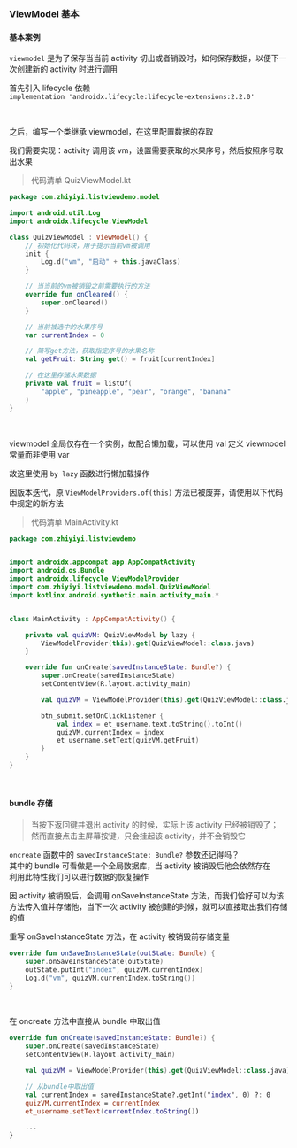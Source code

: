### ViewModel 基本

#### 基本案例

`viewmodel` 是为了保存当当前 activity 切出或者销毁时，如何保存数据，以便下一次创建新的 activity 时进行调用

首先引入 lifecycle 依赖  
`implementation 'androidx.lifecycle:lifecycle-extensions:2.2.0'`

<br>

之后，编写一个类继承 viewmodel，在这里配置数据的存取

我们需要实现：activity 调用该 vm，设置需要获取的水果序号，然后按照序号取出水果

> 代码清单 QuizViewModel.kt

```kotlin
package com.zhiyiyi.listviewdemo.model

import android.util.Log
import androidx.lifecycle.ViewModel

class QuizViewModel : ViewModel() {
    // 初始化代码块，用于提示当前vm被调用
    init {
        Log.d("vm", "启动" + this.javaClass)
    }

    // 当当前的vm被销毁之前需要执行的方法
    override fun onCleared() {
        super.onCleared()
    }

    // 当前被选中的水果序号
    var currentIndex = 0

    // 简写get方法，获取指定序号的水果名称
    val getFruit: String get() = fruit[currentIndex]

    // 在这里存储水果数据
    private val fruit = listOf(
        "apple", "pineapple", "pear", "orange", "banana"
    )
}
```

<br>

viewmodel 全局仅存在一个实例，故配合懒加载，可以使用 val 定义 viewmodel 常量而非使用 var

故这里使用 `by lazy` 函数进行懒加载操作

因版本迭代，原 `ViewModelProviders.of(this)` 方法已被废弃，请使用以下代码中规定的新方法

> 代码清单 MainActivity.kt

```kotlin
package com.zhiyiyi.listviewdemo


import androidx.appcompat.app.AppCompatActivity
import android.os.Bundle
import androidx.lifecycle.ViewModelProvider
import com.zhiyiyi.listviewdemo.model.QuizViewModel
import kotlinx.android.synthetic.main.activity_main.*


class MainActivity : AppCompatActivity() {

    private val quizVM: QuizViewModel by lazy {
        ViewModelProvider(this).get(QuizViewModel::class.java)
    }

    override fun onCreate(savedInstanceState: Bundle?) {
        super.onCreate(savedInstanceState)
        setContentView(R.layout.activity_main)

        val quizVM = ViewModelProvider(this).get(QuizViewModel::class.java)

        btn_submit.setOnClickListener {
            val index = et_username.text.toString().toInt()
            quizVM.currentIndex = index
            et_username.setText(quizVM.getFruit)
        }
    }
}
```

<br>

#### bundle 存储

> 当按下返回键并退出 activity 的时候，实际上该 activity 已经被销毁了； 然而直接点击主屏幕按键，只会挂起该 activity，并不会销毁它

`oncreate` 函数中的 `savedInstanceState: Bundle?` 参数还记得吗？  
其中的 bundle 可看做是一个全局数据库，当 activity 被销毁后他会依然存在  
利用此特性我们可以进行数据的恢复操作

因 activity 被销毁后，会调用 onSaveInstanceState 方法，而我们恰好可以为该方法传入值并存储他，当下一次 activity 被创建的时候，就可以直接取出我们存储的值

重写 onSaveInstanceState 方法，在 activity 被销毁前存储变量

```kotlin
override fun onSaveInstanceState(outState: Bundle) {
    super.onSaveInstanceState(outState)
    outState.putInt("index", quizVM.currentIndex)
    Log.d("vm", quizVM.currentIndex.toString())
}
```

<br>

在 oncreate 方法中直接从 bundle 中取出值

```kotlin
override fun onCreate(savedInstanceState: Bundle?) {
    super.onCreate(savedInstanceState)
    setContentView(R.layout.activity_main)

    val quizVM = ViewModelProvider(this).get(QuizViewModel::class.java)

    // 从bundle中取出值
    val currentIndex = savedInstanceState?.getInt("index", 0) ?: 0
    quizVM.currentIndex = currentIndex
    et_username.setText(currentIndex.toString())

    ...
}
```
